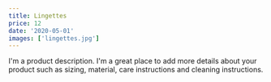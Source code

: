 ```yaml
---
title: Lingettes
price: 12
date: '2020-05-01'
images: ['lingettes.jpg']
---
```


I'm a product description. I'm a great place to add more details about your product such as sizing, material, care instructions and cleaning instructions.
